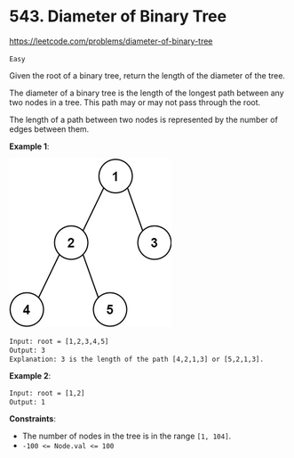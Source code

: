 # 543. Diameter of Binary Tree

https://leetcode.com/problems/diameter-of-binary-tree

`Easy`

Given the root of a binary tree, return the length of the diameter of the tree.

The diameter of a binary tree is the length of the longest path between any two nodes in a tree. This path may or may not pass through the root.

The length of a path between two nodes is represented by the number of edges between them.

**Example 1**:

![ex1](d-of-binary-tree.jpg)

```
Input: root = [1,2,3,4,5]
Output: 3
Explanation: 3 is the length of the path [4,2,1,3] or [5,2,1,3].
```

**Example 2**:
```
Input: root = [1,2]
Output: 1
```

**Constraints**:

* The number of nodes in the tree is in the range `[1, 104]`.
* `-100 <= Node.val <= 100`
